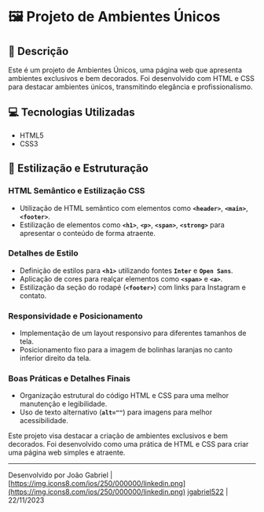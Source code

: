 # 🖼️ Projeto de Ambientes Únicos

## **📝 Descrição**

Este é um projeto de Ambientes Únicos, uma página web que apresenta ambientes exclusivos e bem decorados. Foi desenvolvido com HTML e CSS para destacar ambientes únicos, transmitindo elegância e profissionalismo.

## **💻 Tecnologias Utilizadas**

- HTML5
- CSS3

## **🎨 Estilização e Estruturação**

### **HTML Semântico e Estilização CSS**

- Utilização de HTML semântico com elementos como **`<header>`**, **`<main>`**, **`<footer>`**.
- Estilização de elementos como **`<h1>`**, **`<p>`**, **`<span>`**, **`<strong>`** para apresentar o conteúdo de forma atraente.

### **Detalhes de Estilo**

- Definição de estilos para **`<h1>`** utilizando fontes **`Inter`** e **`Open Sans`**.
- Aplicação de cores para realçar elementos como **`<span>`** e **`<a>`**.
- Estilização da seção do rodapé (**`<footer>`**) com links para Instagram e contato.

### **Responsividade e Posicionamento**

- Implementação de um layout responsivo para diferentes tamanhos de tela.
- Posicionamento fixo para a imagem de bolinhas laranjas no canto inferior direito da tela.

### **Boas Práticas e Detalhes Finais**

- Organização estrutural do código HTML e CSS para uma melhor manutenção e legibilidade.
- Uso de texto alternativo (**`alt=""`**) para imagens para melhor acessibilidade.

Este projeto visa destacar a criação de ambientes exclusivos e bem decorados. Foi desenvolvido como uma prática de HTML e CSS para criar uma página web simples e atraente.

---

Desenvolvido por João Gabriel | [https://img.icons8.com/ios/250/000000/linkedin.png](https://img.icons8.com/ios/250/000000/linkedin.png) [jgabriel522](https://www.linkedin.com/in/jgabriel522/) | 22/11/2023